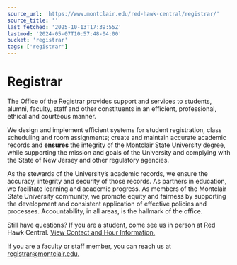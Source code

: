 ```yaml
---
source_url: 'https://www.montclair.edu/red-hawk-central/registrar/'
source_title: ''
last_fetched: '2025-10-13T17:39:55Z'
lastmod: '2024-05-07T10:57:48-04:00'
bucket: 'registrar'
tags: ['registrar']
---
```


# Registrar

The Office of the Registrar provides support and services to students, alumni, faculty, staff and other constituents in an efficient, professional, ethical and courteous manner.

We design and implement efficient systems for student registration, class scheduling and room assignments; create and maintain accurate academic records and **ensures** the integrity of the Montclair State University degree, while supporting the mission and goals of the University and complying with the State of New Jersey and other regulatory agencies.

As the stewards of the University’s academic records, we ensure the accuracy, integrity and security of those records. As partners in education, we facilitate learning and academic progress. As members of the Montclair State University community, we promote equity and fairness by supporting the development and consistent application of effective policies and processes. Accountability, in all areas, is the hallmark of the office.

Still have questions? If you are a student, come see us in person at Red Hawk Central. [View Contact and Hour Information.](/red-hawk-central/contact/)

If you are a faculty or staff member, you can reach us at [registrar@montclair.edu.](mailto:registrar@montclair.edu)